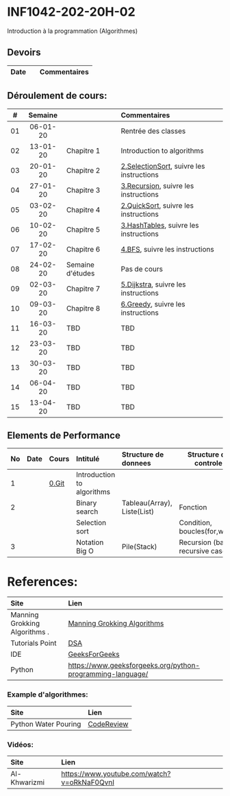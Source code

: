 # INF1042-202-20H-02
Introduction à la programmation (Algorithmes)

## Devoirs

| Date   |                     |     Commentaires                                                                         |
|:------:|:--------------------|:-----------------------------------------------------------------------------------------|

## Déroulement de cours:

|# | Semaine|                                          |     Commentaires                                                   |
|--|:------:|:-----------------------------------------|:-------------------------------------------------------------------|
|01|06-01-20|                                          | Rentrée des classes                                                |
|02|13-01-20| Chapitre 1                               | Introduction to algorithms                                         |
|03|20-01-20| Chapitre 2                               | [2.SelectionSort](2.SelectionSort), suivre les instructions        |
|04|27-01-20| Chapitre 3                               | [3.Recursion](3.Recursion), suivre les instructions                |
|05|03-02-20| Chapitre 4                               | [2.QuickSort](2.QuickSort), suivre les instructions                |
|06|10-02-20| Chapitre 5                               | [3.HashTables](3.HashTables), suivre les instructions              |
|07|17-02-20| Chapitre 6                               | [4.BFS](4.BFS), suivre les instructions                            |
|08|24-02-20| Semaine d'études                         | Pas de cours                                                       |
|09|02-03-20| Chapitre 7                               | [5.Dijkstra](5.Dijkstra), suivre les instructions                  |
|10|09-03-20| Chapitre 8                               | [6.Greedy](6.Greedy), suivre les instructions                      |
|11|16-03-20| TBD                                      | TBD                                                                |
|12|23-03-20| TBD                                      | TBD                                                                |
|13|30-03-20| TBD                                      | TBD                                                                |
|14|06-04-20| TBD                                      | TBD                                                                |
|15|13-04-20| TBD                                      | TBD                                                                |


## Elements de Performance

|No| Date   | Cours               | Intitulé                         |  Structure de donnees       | Structure de controle            |
|--|--------|:--------------------|:---------------------------------|:----------------------------|----------------------------------| 
| 1|        |[0.Git](0.Git)       | Introduction to algorithms       |                             |                                  |
| 2|        |                     | Binary search                    | Tableau(Array), Liste(List) | Fonction                         | 
|  |        |                     | Selection sort                   |                             | Condition, boucles(for,while)    |
| 3|        |                     | Notation Big O                   | Pile(Stack)                 | Recursion (base, recursive case) |


# References:

| Site                            | Lien                                                                             |
|:--------------------------------|:---------------------------------------------------------------------------------|
| Manning Grokking Algorithms .   | [Manning Grokking Algorithms](https://www.manning.com/books/grokking-algorithms) |
| Tutorials Point                 | [DSA](http://www.tutorialspoint.com/data_structures_algorithms)                  |
| IDE                             | [GeeksForGeeks](https://ide.geeksforgeeks.org)                                   |
| Python                          | https://www.geeksforgeeks.org/python-programming-language/                       |


### Example d'algorithmes:

| Site                            | Lien                                                                             |
|:--------------------------------|:---------------------------------------------------------------------------------|
| Python Water Pouring            | [CodeReview](https://codereview.stackexchange.com/questions/78586/pouring-water-between-two-jugs-to-get-a-certain-amount-in-one-of-the-jugs) |


### Vidéos:

| Site                            | Lien                                                                             |
|:--------------------------------|:---------------------------------------------------------------------------------|
| Al-Khwarizmi                    | https://www.youtube.com/watch?v=oRkNaF0QvnI                                      |


